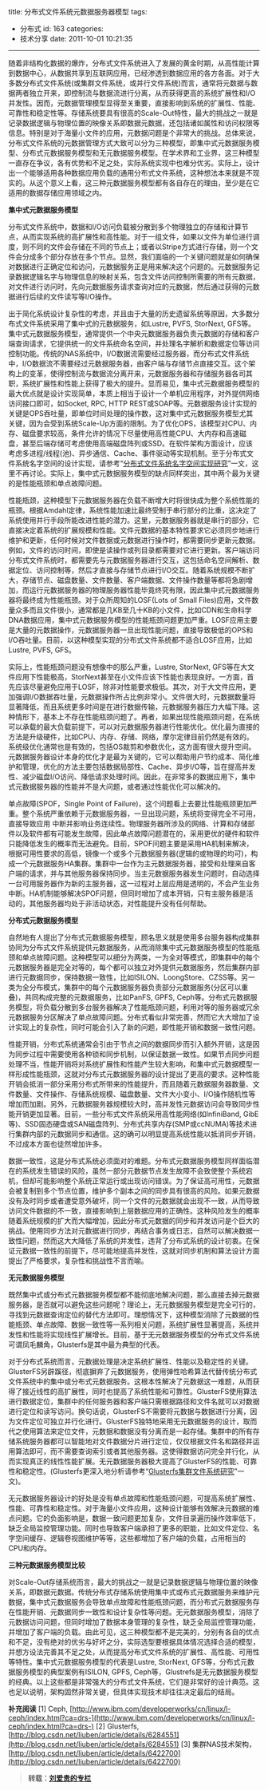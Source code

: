 title: 分布式文件系统元数据服务器模型
tags:
  - 分布式
id: 163
categories:
  - 技术分享
date: 2011-10-01 10:21:35
---

随着非结构化数据的爆炸，分布式文件系统进入了发展的黄金时期，从高性能计算到数据中心，从数据共享到互联网应用，已经渗透到数据应用的各方各面。对于大多数分布式文件系统(或集群文件系统，或并行文件系统)而言，通常将元数据与数据两者独立开来，即控制流与数据流进行分离，从而获得更高的系统扩展性和I/O并发性。因而，元数据管理模型显得至关重要，直接影响到系统的扩展性、性能、可靠性和稳定性等。存储系统要具有很高的Scale-Out特性，最大的挑战之一就是记录数据逻辑与物理位置的映像关系即数据元数据，还包括诸如属性和访问权限等信息。特别是对于海量小文件的应用，元数据问题是个非常大的挑战。总体来说，分布式文件系统的元数据管理方式大致可以分为三种模型，即集中式元数据服务模型、分布式元数据服务模型和无元数据服务模型。在学术界和工业界，这三种模型一直存在争议，各有优势和不足之处，实际系统实现中也难分优劣。实际上，设计出一个能够适用各种数据应用负载的通用分布式文件系统，这种想法本来就是不现实的。从这个意义上看，这三种元数据服务模型都有各自存在的理由，至少是在它适用的数据存储应用领域之内。

<!--more-->

**集中式元数据服务模型**

分布式文件系统中，数据和I/O访问负载被分散到多个物理独立的存储和计算节点，从而实现系统的高扩展性和高性能。对于一组文件，如果以文件为单位进行调度，则不同的文件会存储在不同的节点上；或者以Stripe方式进行存储，则一个文件会分成多个部分存放在多个节点。显然，我们面临的一个关键问题就是如何确保对数据进行正确定位和访问，元数据服务正是用来解决这个问题的。元数据服务记录数据逻辑名字与物理信息的映射关系，包含文件访问控制所需要的所有元数据，对文件进行访问时，先向元数据服务请求查询对应的元数据，然后通过获得的元数据进行后续的文件读写等I/O操作。

出于简化系统设计复杂性的考虑，并且由于大量的历史遗留系统等原因，大多数分布式文件系统采用了集中式的元数据服务，如Lustre, PVFS, StorNext, GFS等。集中式元数据服务模型，通常提供一个中央元数据服务器负责元数据的存储和客户端查询请求，它提供统一的文件系统命名空间，并处理名字解析和数据定位等访问控制功能。传统的NAS系统中，I/O数据流需要经过服务器，而分布式文件系统中，I/O数据流不需要经过元数据服务器，由客户端与存储节点直接交互。这个架构上的变革，使得控制流与数据流分离开来，元数据服务器和存储服务器各司其职，系统扩展性和性能上获得了极大的提升。显而易见，集中式元数据服务模型的最大优点就是设计实现简单，本质上相当于设计一个单机应用程序，对外提供网络访问接口即可，如Socket, RPC, HTTP REST或SOAP等。元数据服务设计实现的关键是OPS吞吐量，即单位时间处理的操作数，这对集中式元数据服务模型尤其关键，因为会受到系统Scale-Up方面的限制。为了优化OPS，该模型对CPU、内存、磁盘要求较高，条件允许的情况下尽量使用高性能CPU、大内存和高速磁盘，甚至后端存储可考虑使用高端磁盘阵列或SSD。在软件架构方面设计，应该考虑多进程/线程(池)、异步通信、Cache、事件驱动等实现机制。至于分布式文件系统名字空间的设计实现，请参考“[分布式文件系统名字空间实现研究](http://blog.csdn.net/liuben/article/details/5993604)”一文，这里不再讨论。实际上，集中式元数据服务模型的缺点同样突出，其中两个最为关键的是性能瓶颈和单点故障问题。

性能瓶颈，这种模型下元数据服务器在负载不断增大时将很快成为整个系统性能的瓶颈。根据Amdahl定律，系统性能加速比最终受制于串行部分的比重，这决定了系统使用并行手段所能改进性能的潜力。这里，元数据服务器就是串行的部分，它直接决定着系统的扩展规模和性能。文件元数据的基本特性要求它必须同步地进行维护和更新，任何时候对文件数据或元数据进行操作时，都需要同步更新元数据。例如，文件的访问时间，即使是读操作或列目录都需要对它进行更新。客户端访问分布式文件系统时，都需要先与元数据服务器进行交互，这包括命名空间解析、数据定位、访问控制等，然后才直接与存储节点进行I/O交互。随着系统规模不断扩大，存储节点、磁盘数量、文件数量、客户端数据、文件操作数量等都将急剧增加，而运行元数据服务器的物理服务器性能毕竟终究有限，因此集中式元数据服务器将最终成为性能瓶颈。对于众所周知的LOSF(Lots of Small Files)应用，文件数量众多而且文件很小，通常都是几KB至几十KB的小文件，比如CDN和生命科学DNA数据应用，集中式元数据服务模型的性能瓶颈问题更加严重。LOSF应用主要是大量的元数据操作，元数据服务器一旦出现性能问题，直接导致极低的OPS和I/O吞吐量。目前，以这种模型实现的分布式文件系统都不适合LOSF应用，比如Lustre, PVFS, GFS。

实际上，性能瓶颈问题没有想像中的那么严重，Lustre, StorNext, GFS等在大文件应用下性能极高，StorNext甚至在小文件应该下性能也表现良好。一方面，首先应该尽量避免应用于LOSF，除非对性能要求极低。其次，对于大文件应用，更加强调I/O数据吞吐量，元数据操作所占比例非常小。文件很大时，元数据数量将显著降低，而且系统更多时间是在进行数据传输，元数据服务器压力大幅下降。这种情形下，基本上不存在性能瓶颈问题了。再者，如果出现性能瓶颈问题，在系统可以承载的最大负载前提下，可以对元数据服务器进行性能优化。优化最为直接的方法是升级硬件，比如CPU、内存、存储、网络，摩尔定律目前仍然是有效的。系统级优化通常也是有效的，包括OS裁剪和参数优化，这方面有很大提升空间。元数据服务器设计本身的优化才是最为关键的，它可以帮助用户节约成本、简化维护和管理，优化的方法主要包括数据局部性、Cache、异步I/O等，旨在提高并发性、减少磁盘I/O访问、降低请求处理时间。因此，在非常多的数据应用下，集中式元数据服务器的性能并不是大问题，或者通过性能优化可以解决的。

单点故障(SPOF，Single Point of Failure)，这个问题看上去要比性能瓶颈更加严重。整个系统严重依赖于元数据服务器，一旦出现问题，系统将变得完全不可用，直接导致应用 中断并影响业务连续性。物理服务器所涉及的网络、计算和存储部件以及软件都有可能发生故障，因此单点故障问题潜在的，采用更优的硬件和软件只能降低发生的概率而无法避免。目前，SPOF问题主要是采用HA机制来解决，根据可用性要求的高低，镜像一个或多个元数据服务器(逻辑的或物理的均可)，构成一个元数据服务HA集群。集群中一台作为主元数据服务器，接受和处理来自客户端的请求，并与其他服务器保持同步。当主元数据服务器发生问题时，自动选择一台可用服务器作为新的主服务器，这一过程对上层应用是透明的，不会产生业务中断。HA机制能够解决SPOF问题，但同时增加了成本开销，只有主服务器是活动的，其他服务器均处于非活动状态，对性能提升没有任何帮助。

**分布式元数据服务模型**

自然地有人提出了分布式元数据服务模型，顾名思义就是使用多台服务器构成集群协同为分布式文件系统提供元数据服务，从而消除集中式元数据服务模型的性能瓶颈和单点故障问题。这种模型可以细分为两类，一为全对等模式，即集群中的每个元数据服务器是完全对等的，每个都可以独立对外提供元数据服务，然后集群内部进行元数据同步，保持数据一致性，比如ISILON、LoongStore、CZSS等。另一类为全分布模式，集群中的每个元数据服务器负责部分元数据服务(分区可以重叠)，共同构成完整的元数据服务，比如PanFS, GPFS, Ceph等。分布式元数据服务模型，将负载分散到多台服务器解决了性能瓶颈问题，利用对等的服务器或冗余元数据服务分区解决了单点故障问题。分布式看似非常完善，然而它大大增加了设计实现上的复杂性，同时可能会引入了新的问题，即性能开销和数据一致性问题。

性能开销，分布式系统通常会引由于节点之间的数据同步而引入额外开销，这是因为同步过程中需要使用各种锁和同步机制，以保证数据一致性。如果节点同步问题处理不当，性能开销将对系统扩展性和性能产生较大影响，和集中式元数据模型一样形成性能瓶颈，这就对分布式元数据服务器的设计提出了更高的要求。这种性能开销会抵消一部分采用分布式所带来的性能提升，而且随着元数据服务器数量、文件数量、文件操作、存储系统规模、磁盘数量、文件大小变小、I/O操作随机性等增加而加剧。另外，元数据服务器规模较大时，高并发性元数据访问会导致同步性能开销更加显著。目前，一些分布式文件系统采用高性能网络(如InfiniBand, GibE等)、SSD固态硬盘或SAN磁盘阵列、分布式共享内存(SMP或ccNUMA)等技术进行集群内部的元数据同步和通信。这的确可以明显提高系统性能以抵消同步开销，不过成本方面也徒然增加许多。

数据一致性，这是分布式系统必须面对的难题。分布式元数据服务模型同样面临潜在的系统发生错误的风险，虽然一部分元数据节点发生故障不会致使整个系统宕机，但却可能影响整个系统正常运行或出现访问错误。为了保证高可用性，元数据会被复制到多个节点位置，维护多个副本之间的同步具有很高的风险。如果元数据没有及时同步或者遭受意外破坏，同一个文件的元数据就会出现不一致，从而导致访问文件数据的不一致，直接影响到上层数据应用的正确性。这种风险发生的概率随着系统规模的扩大而大幅增加，因此分布式元数据的同步和并发访问是个巨大的挑战。使用同步方法对元数据进行同步，再结合事务或日志，自然可以解决数据一致性问题，然而这大大降低了系统的并发性，违背了分布式系统的设计初衷。在保证元数据一致性的前提下，尽可能地提高并发性，这就对同步机制和算法设计方面提出了严格要求，复杂性和挑战性不言而喻。

**无元数据服务模型**

既然集中式或分布式元数据服务模型都不能彻底地解决问题，那么直接去掉元数据服务器，是否就可以避免这些问题呢？理论上，无元数据服务模型是完全可行的，寻找到元数据查询定位的替代方法即可。理想情况下，这种模型消除了元数据的性能瓶颈、单点故障、数据一致性等一系列相关问题，系统扩展性显著提高，系统并发性和性能将实现线性扩展增长。目前，基于无元数据服务模型的分布式文件系统可谓凤毛麟角，Glusterfs是其中最为典型的代表。

对于分布式系统而言，元数据处理是决定系统扩展性、性能以及稳定性的关键。GlusterFS另辟蹊径，彻底摒弃了元数据服务，使用弹性哈希算法代替传统分布式文件系统中的集中或分布式元数据服务。这根本性解决了元数据这一难题，从而获得了接近线性的高扩展性，同时也提高了系统性能和可靠性。GlusterFS使用算法进行数据定位，集群中的任何服务器和客户端只需根据路径和文件名就可以对数据进行定位和读写访问。换句话说，GlusterFS不需要将元数据与数据进行分离，因为文件定位可独立并行化进行。GlusterFS独特地采用无元数据服务的设计，取而代之使用算法来定位文件，元数据和数据没有分离而是一起存储。集群中的所有存储系统服务器都可以智能地对文件数据分片进行定位，仅仅根据文件名和路径并运用算法即可，而不需要查询索引或者其他服务器。这使得数据访问完全并行化，从而实现真正的线性性能扩展。无元数据服务器极大提高了GlusterFS的性能、可靠性和稳定性。(Glusterfs更深入地分析请参考“[Glusterfs集群文件系统研究](http://blog.csdn.net/liuben/article/details/6284551)”一文)。

无元数据服务器设计的好处是没有单点故障和性能瓶颈问题，可提高系统扩展性、性能、可靠性和稳定性。对于海量小文件应用，这种设计能够有效解决元数据的难点问题。它的负面影响是，数据一致问题更加复杂，文件目录遍历操作效率低下，缺乏全局监控管理功能。同时也导致客户端承担了更多的职能，比如文件定位、名字空间缓存、逻辑卷视图维护等等，这些都增加了客户端的负载，占用相当的CPU和内存。

**三种元数据服务模型比较**

对Scale-Out存储系统而言，最大的挑战之一就是记录数据逻辑与物理位置的映像关系，即数据元数据。传统分布式存储系统使用集中式或布式元数据服务来维护元数据，集中式元数据服务会导致单点故障和性能瓶颈问题，而分布式元数据服务存在性能开销、元数据同步一致性和设计复杂性等问题。无元数据服务模型，消除了元数据访问问题，但同时增加了数据本身管理的复杂性，缺乏全局监控管理功能，并增加了客户端的负载。由此可见，这三种模型都不是完美的，分别有各自的优点和不足，没有绝对的优劣与好坏之分，实际选型要根据具体情况选择合适的模型，并想方设法完善其不足之处，从而提高分布式文件系统的扩展性、高性能、可用性等特性。集中式元数据服务模型的代表是Lustre, StorNext, GFS等，分布式元数据服务模型的典型案例有ISILON, GPFS, Ceph等，Glustrefs是无元数据服务模型的经典。以上这些都是非常强大的分布式文件系统，它们是非常好的设计典范。这也足以说明，架构固然非常关键，但具体实现技术却往往决定最后的结局。

**补充阅读**
[1] Ceph, [http://www.ibm.com/developerworks/cn/linux/l-ceph/index.html?ca=drs-](http://www.ibm.com/developerworks/cn/linux/l-ceph/index.html?ca=drs-)
[2] Glusterfs, [http://blog.csdn.net/liuben/article/details/6284551](http://blog.csdn.net/liuben/article/details/6284551)
[3] 集群NAS技术架构，[http://blog.csdn.net/liuben/article/details/6422700](http://blog.csdn.net/liuben/article/details/6422700)
> **转载：**[**刘爱贵的专栏**](http://blog.csdn.net/liuben/article/details/6749188)